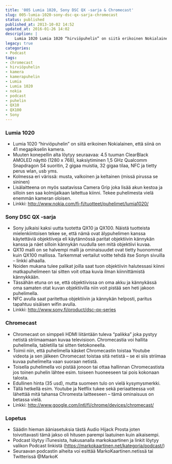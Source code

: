 ```yaml
---
title: '005 Lumia 1020, Sony DSC QX -sarja & Chromecast'
slug: 005-lumia-1020-sony-dsc-qx-sarja-chromecast
status: published
published_at: 2013-10-02 14:52
updated_at: 2016-01-26 14:02
description: |
    Lumia 1020 Lumia 1020 “hirviöpuhelin” on siitä erikoinen Nokialainen, että siinä on 41 megapikselin kamera. Muuten konepellin alta löytyy seuraavaa: 4.5 tuuman ClearBlack AMOLED näyttö (1280 x 768), kaksiytiminen 1,5 GHz Qualcomm Snapdragon S4 suoritin, 2 gigaa muistia, 32 gigaa tilaa, NFC ja tietty perus wlan, usb yms. Kolmessa eri värissä: musta, valkoinen ja keltainen… Jatka lukemista 005 Lumia 1020, Sony DSC QX -sarja & Chromecast
legacy: true
categories:
- Podcast
tags:
- chromecast
- hirviöpuhelin
- kamera
- kamerapuhelin
- Lumia
- Lumia 1020
- nokia
- podcast
- puhelin
- QX10
- QX100
- Sony
---
```


<h3>Lumia 1020</h3>
<ul>
<li>Lumia 1020 “hirviöpuhelin” on siitä erikoinen Nokialainen, että siinä on 41 megapikselin kamera.</li>
<li>Muuten konepellin alta löytyy seuraavaa: 4.5 tuuman ClearBlack AMOLED näyttö (1280 x 768), kaksiytiminen 1,5 GHz Qualcomm Snapdragon S4 suoritin, 2 gigaa muistia, 32 gigaa tilaa, NFC ja tietty perus wlan, usb yms.</li>
<li>Kolmessa eri värissä: musta, valkoinen ja keltainen (missä pirussa se sininen)</li>
<li>Lisälaitteena on myös saatavissa Camera Grip joka lisää akun kestoa ja silloin sen saa kolmijalkaan laitettua kiinni. Tekee puhelimesta vielä enemmän kameran oloisen.</li>
<li>Linkki: <a href="http://www.nokia.com/fi-fi/tuotteet/puhelimet/lumia1020/" target="_blank">http://www.nokia.com/fi-fi/tuotteet/puhelimet/lumia1020/</a></li>
</ul>
<h3>Sony DSC QX -sarja</h3>
<ul>
<li>Sony julkaisi kaksi uutta tuotetta QX10 ja QX100. Näistä tuotteista mielenkiintoisen tekee se, että nämä ovat älypuhelimen kanssa käytettäviä objektiiveja eli käytännössä paritat objektiivin kännykän kanssa ja näet silloin kännykän ruudulla sen mitä objektiivi kuvaa.</li>
<li>QX10 malli on se halvempi malli ja ominaisuudet ovat tietty huonommat kuin QX100 mallissa. Tarkemmat vertailut voitte tehdä itse Sonyn sivuilla &#8211; linkki alhaalla.</li>
<li>Noiden mukana tulee palikat joilla saat tuon objektiivin halutessasi kiinni matkapuhelimeen tai sitten voit ottaa kuvia ilman kiinnittämistä kännykkään.</li>
<li>Tässähän etuna on se, että objektiivissa on oma akku ja kännykässä oma samaten otat kuvan objektiivilla niin voit pistää sen heti jakoon puhelimella.</li>
<li>NFC avulla saat paritettua objektiivin ja kännykän helposti, paritus tapahtuu sisäisen wifin avulla.</li>
<li>Linkki: <a href="http://www.sony.fi/product/dsc-qx-series" target="_blank">http://www.sony.fi/product/dsc-qx-series</a></li>
</ul>
<h3>Chromecast</h3>
<ul>
<li>Chromecast on simppeli HDMI liitäntään tuleva “palikka” joka pystyy netistä striimaamaan kuvaa televisioon. Chromecastia voi hallita puhelimella, tabletilla tai sitten tietokoneella.</li>
<li>Toimii niin, että puhelimella käsket Chromecastin toistaa Youtube videota ja sen jälkeen Chromecast toistaa sitä netistä &#8211; se ei siis striimaa kuvaa puhelimelta vaan suoraan netistä.</li>
<li>Toisella puhelimella voi pistää jonoon tai ottaa hallinnan Chromecastista jos toinen puhelin lähtee esim. toiseen huoneeseen tai pois kokonaan talosta.</li>
<li>Edullinen hinta (35 usd), mutta suomeen tulo on vielä kysymysmerkki.</li>
<li>Tällä hetkellä esim. Youtube ja Netflix tukee sekä periaatteessa voit lähettää mitä tahansa Chromesta laitteeseen &#8211; tämä ominaisuus on betassa vielä.</li>
<li>Linkki: <a href="http://www.google.com/intl/fi/chrome/devices/chromecast/" target="_blank">http://www.google.com/intl/fi/chrome/devices/chromecast/</a></li>
</ul>
<h3>Lopetus</h3>
<ul>
<li>Säädin hieman ääniasetuksia tästä Audio Hijack Prosta joten toivottavasti tämä jakso oli hitusen parempi laatuinen kuin aikaisempi.</li>
<li>Podcast löytyy iTunesista, hakusanalla markokaartinen ja linkit löytyy valikon Podcast linkistä (<a href="https://markokaartinen.net/kategoria/podcast/" target="_blank">https://markokaartinen.net/kategoria/podcast/</a>)</li>
<li>Seuraavan podcastin aiheita voi esittää MarkoKaartinen.netissä tai Twitterissä @MarkoK</li>
</ul>